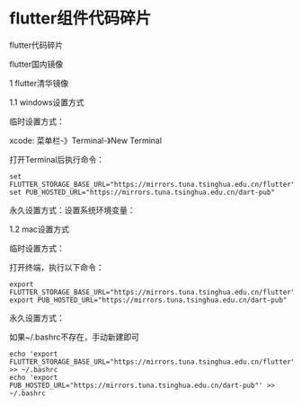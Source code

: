 # flutter组件代码碎片
flutter代码碎片



flutter国内镜像

1 flutter清华镜像

1.1 windows设置方式

临时设置方式：

xcode: 菜单栏-》Terminal-》New Terminal

打开Terminal后执行命令：

```
set FLUTTER_STORAGE_BASE_URL="https://mirrors.tuna.tsinghua.edu.cn/flutter"
set PUB_HOSTED_URL="https://mirrors.tuna.tsinghua.edu.cn/dart-pub"
```

永久设置方式：设置系统环境变量：



1.2 mac设置方式

临时设置方式：

打开终端，执行以下命令：

```
export FLUTTER_STORAGE_BASE_URL="https://mirrors.tuna.tsinghua.edu.cn/flutter"
export PUB_HOSTED_URL="https://mirrors.tuna.tsinghua.edu.cn/dart-pub"
```



永久设置方式：

如果~/.bashrc不存在，手动新建即可

```
echo 'export FLUTTER_STORAGE_BASE_URL="https://mirrors.tuna.tsinghua.edu.cn/flutter"' >> ~/.bashrc
echo 'export PUB_HOSTED_URL="https://mirrors.tuna.tsinghua.edu.cn/dart-pub"' >> ~/.bashrc
```